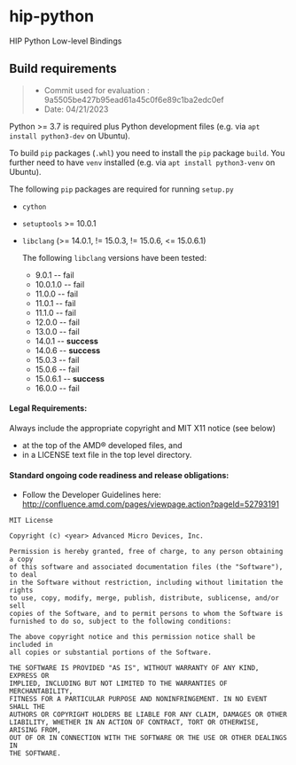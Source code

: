 <!-- MIT License
  -- 
  -- Copyright (c) 2023 Advanced Micro Devices, Inc.
  -- 
  -- Permission is hereby granted, free of charge, to any person obtaining a copy
  -- of this software and associated documentation files (the "Software"), to deal
  -- in the Software without restriction, including without limitation the rights
  -- to use, copy, modify, merge, publish, distribute, sublicense, and/or sell
  -- copies of the Software, and to permit persons to whom the Software is
  -- furnished to do so, subject to the following conditions:
  -- 
  -- The above copyright notice and this permission notice shall be included in all
  -- copies or substantial portions of the Software.
  -- 
  -- THE SOFTWARE IS PROVIDED "AS IS", WITHOUT WARRANTY OF ANY KIND, EXPRESS OR
  -- IMPLIED, INCLUDING BUT NOT LIMITED TO THE WARRANTIES OF MERCHANTABILITY,
  -- FITNESS FOR A PARTICULAR PURPOSE AND NONINFRINGEMENT. IN NO EVENT SHALL THE
  -- AUTHORS OR COPYRIGHT HOLDERS BE LIABLE FOR ANY CLAIM, DAMAGES OR OTHER
  -- LIABILITY, WHETHER IN AN ACTION OF CONTRACT, TORT OR OTHERWISE, ARISING FROM,
  -- OUT OF OR IN CONNECTION WITH THE SOFTWARE OR THE USE OR OTHER DEALINGS IN THE
  -- SOFTWARE.
  -->
# hip-python
HIP Python Low-level Bindings 

## Build requirements

> * Commit used for evaluation : 9a5505be427b95ead61a45c0f6e89c1ba2edc0ef
> * Date: 04/21/2023

Python >= 3.7 is required plus Python development files (e.g. via ``apt install python3-dev`` on Ubuntu).

To build ``pip`` packages (``.whl``) you need to install the ``pip`` package ``build``.
You further need to have `venv` installed (e.g. via ``apt install python3-venv`` on Ubuntu).

The following ``pip`` packages are required for running ``setup.py``

* ``cython``
* ``setuptools`` >= 10.0.1

* ``libclang`` (>= 14.0.1, != 15.0.3, != 15.0.6, <= 15.0.6.1)

  The following ``libclang`` versions have been tested:

  * 9.0.1	-- fail
  * 10.0.1.0 -- fail
  * 11.0.0 -- fail
  * 11.0.1 -- fail
  * 11.1.0 -- fail
  * 12.0.0 -- fail
  * 13.0.0 -- fail
  * 14.0.1 -- **success**
  * 14.0.6 -- **success**
  * 15.0.3 -- fail
  * 15.0.6 -- fail
  * 15.0.6.1 -- **success**
  * 16.0.0 -- fail

#### Legal Requirements:
Always include the appropriate copyright and MIT X11 notice (see below)
* at the top of the AMD&reg; developed files, and
* in a LICENSE text file in the top level directory.

#### Standard ongoing code readiness and release obligations:
* Follow the Developer Guidelines here: http://confluence.amd.com/pages/viewpage.action?pageId=52793191

```
MIT License
 
Copyright (c) <year> Advanced Micro Devices, Inc.
 
Permission is hereby granted, free of charge, to any person obtaining a copy
of this software and associated documentation files (the "Software"), to deal
in the Software without restriction, including without limitation the rights
to use, copy, modify, merge, publish, distribute, sublicense, and/or sell
copies of the Software, and to permit persons to whom the Software is
furnished to do so, subject to the following conditions:
 
The above copyright notice and this permission notice shall be included in
all copies or substantial portions of the Software.
 
THE SOFTWARE IS PROVIDED "AS IS", WITHOUT WARRANTY OF ANY KIND, EXPRESS OR
IMPLIED, INCLUDING BUT NOT LIMITED TO THE WARRANTIES OF MERCHANTABILITY,
FITNESS FOR A PARTICULAR PURPOSE AND NONINFRINGEMENT. IN NO EVENT SHALL THE
AUTHORS OR COPYRIGHT HOLDERS BE LIABLE FOR ANY CLAIM, DAMAGES OR OTHER
LIABILITY, WHETHER IN AN ACTION OF CONTRACT, TORT OR OTHERWISE, ARISING FROM,
OUT OF OR IN CONNECTION WITH THE SOFTWARE OR THE USE OR OTHER DEALINGS IN
THE SOFTWARE.
```